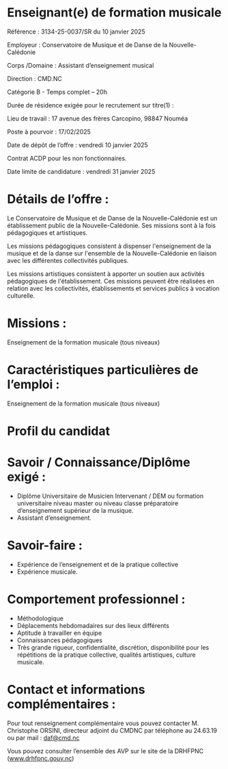 # Enseignant(e) de formation musicale

Référence : 3134-25-0037/SR du 10 janvier 2025

Employeur : Conservatoire de Musique et de Danse de la Nouvelle-Calédonie

Corps /Domaine : Assistant d’enseignement musical

Direction : CMD.NC

Catégorie B - Temps complet – 20h

Durée de résidence exigée pour le recrutement sur titre(1) :

Lieu de travail : 17 avenue des frères Carcopino, 98847 Nouméa

Poste à pourvoir : 17/02/2025

Date de dépôt de l’offre : vendredi 10 janvier 2025

Contrat ACDP pour les non fonctionnaires.

Date limite de candidature : vendredi 31 janvier 2025

# Détails de l’offre :

Le Conservatoire de Musique et de Danse de la Nouvelle-Calédonie est un établissement public de la Nouvelle-Calédonie. Ses missions sont à la fois pédagogiques et artistiques.

Les missions pédagogiques consistent à dispenser l'enseignement de la musique et de la danse sur l'ensemble de la Nouvelle-Calédonie en liaison avec les différentes collectivités publiques.

Les missions artistiques consistent à apporter un soutien aux activités pédagogiques de l'établissement. Ces missions peuvent être réalisées en relation avec les collectivités, établissements et services publics à vocation culturelle.

# Missions :

Enseignement de la formation musicale (tous niveaux)

# Caractéristiques particulières de l’emploi :

Enseignement de la formation musicale (tous niveaux)

# Profil du candidat

# Savoir / Connaissance/Diplôme exigé :

- Diplôme Universitaire de Musicien Intervenant / DEM ou formation universitaire niveau master ou niveau classe préparatoire d’enseignement supérieur de la musique.
- Assistant d’enseignement.

# Savoir-faire :

- Expérience de l’enseignement et de la pratique collective
- Expérience musicale.

# Comportement professionnel :

- Méthodologique
- Déplacements hebdomadaires sur des lieux différents
- Aptitude à travailler en équipe
- Connaissances pédagogiques
- Très grande rigueur, confidentialité, discrétion, disponibilité pour les répétitions de la pratique collective, qualités artistiques, culture musicale.

# Contact et informations complémentaires :

Pour tout renseignement complémentaire vous pouvez contacter M. Christophe ORSINI, directeur adjoint du CMDNC par téléphone au 24.63.19 ou par mail : daf@cmd.nc

Vous pouvez consulter l’ensemble des AVP sur le site de la DRHFPNC (www.drhfpnc.gouv.nc)